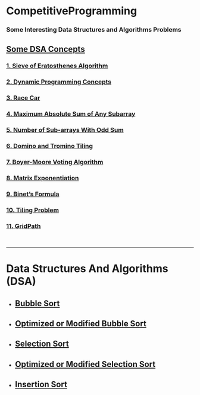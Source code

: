 # CompetitiveProgramming

### Some Interesting Data Structures and Algorithms Problems

## [Some DSA Concepts](./Some%20DSA%20Concepts)

### [1. Sieve of Eratosthenes Algorithm](./Some%20DSA%20Concepts/SieveOfEratosthenes.java)

### [2. Dynamic Programming Concepts](./Some%20DSA%20Concepts/DPConcepts.java)

### [3. Race Car](./Some%20DSA%20Concepts/RaceCar.java)

### [4. Maximum Absolute Sum of Any Subarray](./Some%20DSA%20Concepts/maxAbsSubarraySum.java)

### [5. Number of Sub-arrays With Odd Sum](./Some%20DSA%20Concepts/maxOddSubarraySum.java)

### [6. Domino and Tromino Tiling](./Some%20DSA%20Concepts/DominoTrominoTiling.java)

### [7. Boyer-Moore Voting Algorithm](./Some%20DSA%20Concepts/BoyerMooreVotingAlgorithm.java)

### [8. Matrix Exponentiation](./Some%20DSA%20Concepts/MatrixExponentiation.java)

### [9. Binet’s Formula](./Some%20DSA%20Concepts/BinetFormula.java)

### [10. Tiling Problem](./Some%20DSA%20Concepts/TilingProblem.java)

### [11. GridPath](./Some%20DSA%20Concepts/GridPath.java)

<br><hr>

# Data Structures And Algorithms (DSA)

- ## [Bubble Sort](./DSA/BubbleSort.java)
- ## [Optimized or Modified Bubble Sort](./DSA/OptimizedBubbleSort.java)
- ## [Selection Sort](./DSA/SelectionSort.java)
- ## [Optimized or Modified Selection Sort](./DSA/OptimizedSelectionSort.java)
- ## [Insertion Sort](./DSA/InsertionSort.java)
